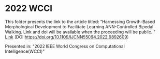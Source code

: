 # 2022 WCCI

This folder presents the link to the article titled: "Harnessing Growth-Based Morphological Development to Facilitate Learning ANN-Controlled Bipedal Walking.
Link and doi will be available when the proceeding will be public.
" [Link](https://ieeexplore.ieee.org/document/9892609) (DOI https://doi.org/10.1109/IJCNN55064.2022.9892609)

Presented in: "2022 IEEE World Congress on Computational Intelligence(WCCI)"




